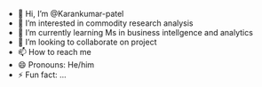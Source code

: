 - 👋 Hi, I’m @Karankumar-patel
- 👀 I’m interested in commodity research analysis
- 🌱 I’m currently learning Ms in business intellgence and analytics
- 💞️ I’m looking to collaborate on project
- 📫 How to reach me 
- 😄 Pronouns: He/him
- ⚡ Fun fact: ...

<!---
Karankumar-patel/Karankumar-patel is a ✨ special ✨ repository because its `README.md` (this file) appears on your GitHub profile.
You can click the Preview link to take a look at your changes.
--->
